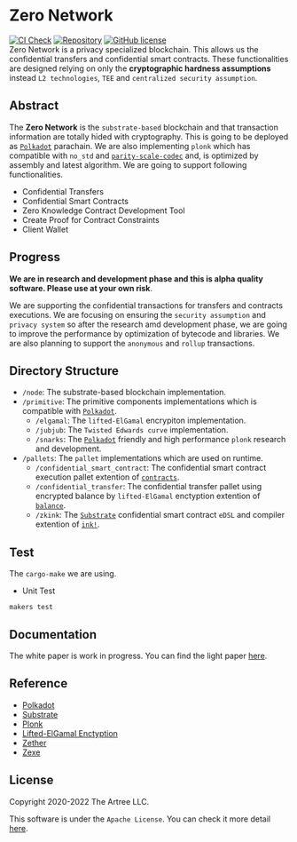 # Zero Network
[![CI Check](https://github.com/zero-network/zero/actions/workflows/ci.yml/badge.svg)](https://github.com/zero-network/zero/actions/workflows/ci.yml) [![Repository](https://img.shields.io/badge/github-zero-blueviolet?logo=github)](https://github.com/zero-network/zero) [![GitHub license](https://img.shields.io/badge/license-GPL3%2FApache2-blue)](#LICENSE)  
Zero Network is a privacy specialized blockchain. This allows us the confidential transfers and confidential smart contracts. These functionalities are designed relying on only the **cryptographic hardness assumptions** instead `L2 technologies`, `TEE` and `centralized security assumption`.

## Abstract
The **Zero Network** is the `substrate-based` blockchain and that transaction information are totally hided with cryptography. This is going to be deployed as [`Polkadot`](https://polkadot.network/) parachain. We are also implementing `plonk` which has compatible with `no_std` and [`parity-scale-codec`](https://github.com/paritytech/parity-scale-codec) and, is optimized by assembly and latest algorithm. We are going to support following functionalities.

- Confidential Transfers
- Confidential Smart Contracts
- Zero Knowledge Contract Development Tool
- Create Proof for Contract Constraints
- Client Wallet

## Progress
**We are in research and development phase and this is alpha quality software. Please use at your own risk**.

We are supporting the confidential transactions for transfers and contracts executions. We are focusing on ensuring the `security assumption` and `privacy system` so after the research amd development phase, we are going to improve the performance by optimization of bytecode and libraries. We are also planning to support the `anonymous` and `rollup` transactions.

## Directory Structure
- `/node`: The substrate-based blockchain implementation.
- `/primitive`: The primitive components implementations which is compatible with [`Polkadot`](https://polkadot.network/).
    - `/elgamal`: The `lifted-ElGamal` encrypiton implementation.
    - `/jubjub`: The `Twisted Edwards curve` implementation.
    - `/snarks`: The [`Polkadot`](https://polkadot.network/) friendly and high performance `plonk` research and development.
- `/pallets`: The `pallet` implementations which are used on runtime.
    - `/confidential_smart_contract`: The confidential smart contract execution pallet extention of [`contracts`](https://github.com/paritytech/substrate/tree/master/frame/contracts).
    - `/confidential_transfer`: The confidential transfer pallet using encrypted balance by `lifted-ElGamal` enctyption extention of [`balance`](https://github.com/paritytech/substrate/tree/master/frame/balances).
    - `/zkink`: The [`Substrate`](https://substrate.io/) confidential smart contract `eDSL` and compiler extention of [`ink!`](https://github.com/paritytech/ink/tree/v3.0.0).

## Test
The `cargo-make` we are using.

- Unit Test
```
makers test
```

## Documentation

The white paper is work in progress. You can find the light paper [here](https://zero-network.github.io/).

## Reference

- [Polkadot](https://polkadot.network/)
- [Substrate](https://substrate.io/)
- [Plonk](https://eprint.iacr.org/2019/953.pdf)
- [Lifted-ElGamal Enctyption](https://github.com/herumi/mcl/blob/master/misc/she/she.pdf)
- [Zether](https://crypto.stanford.edu/~buenz/papers/zether.pdf)
- [Zexe](https://eprint.iacr.org/2018/962.pdf)

## License
Copyright 2020-2022 The Artree LLC.

This software is under the `Apache License`.
You can check it more detail [here](./LICENSE).
